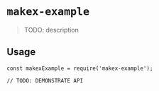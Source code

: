 # `makex-example`

> TODO: description

## Usage

```
const makexExample = require('makex-example');

// TODO: DEMONSTRATE API
```
